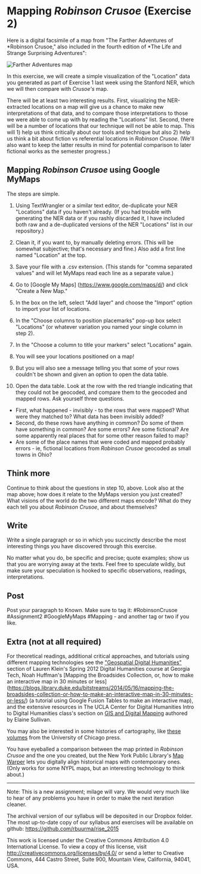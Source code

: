 # Mapping *Robinson Crusoe* (Exercise 2)

Here is a digital facsimile of a map from "The Farther Adventures of *Robinson Crusoe," also included in the fourth edition of *The Life and Strange Surprising Adventures":

![Farther Adventures map](http://pierre-marteau.com/editions/1719-robinson-crusoe/illus/1719-rc-vol-2-map.png)

In this exercise, we will create a simple visualization of the "Location" data you generated as part of Exercise 1 last week using the Stanford NER, which we will then compare with *Crusoe's* map.

There will be at least two interesting results. First, visualizing the NER-extracted locations on a map will give us a chance to make new interpretations of that data, and to compare those interpretations to those we were able to come up with by reading the "Locations" list. Second, there will be a number of locations that our technique will not be able to map. This will 1) help us think critically about our tools and technique but also 2) help us think a bit about fiction vs referential locations in *Robinson Crusoe*. (We'll also want to keep the latter results in mind for potential comparison to later fictional works as the semester progress.)

## Mapping *Robinson Crusoe* using Google MyMaps

The steps are simple.

1.  Using TextWrangler or a similar text editor, de-duplicate your NER "Locations" data if you haven't already. (If you had trouble with generating the NER data or if you rashly discarded it, I have included both raw and a de-duplicated versions of the NER "Locations" list in our repository.)

2. Clean it, if you want to, by manually deleting errors. (This will be somewhat subjective; that's necessary and fine.) Also add a first line named "Location" at the top.

3. Save your file with a .csv extension. (This stands for "comma separated values" and will let MyMaps read each line as a separate value.)

4.  Go to [Google My Maps] (https://www.google.com/maps/d/) and click "Create a New Map."

5.  In the box on the left, select "Add layer" and choose the "Import" option to import your list of locations.

6. In the "Choose columns to position placemarks" pop-up box select "Locations" (or whatever variation you named your single column in step 2).

7. In the "Choose a column to title your markers" select "Locations" again.

8. You will see your locations positioned on a map!

9. But you will also see a message telling you that some of your rows couldn't be shown and given an option to open the data table.

10. Open the data table. Look at the row with the red triangle indicating that they could not be geocoded, and compare them to the geocoded and mapped rows. Ask yourself three questions.
+ First, what happened - invisibly - to the rows that were mapped? What were they matched to? What data has been invisibly added?
+ Second, do these rows have anything in common? Do some of them have something in common? Are some errors? Are some fictional? Are some apparently real places that for some other reason failed to map?
+ Are some of the place names that were coded and mapped probably errors - ie, fictional locations from *Robinson Crusoe* geocoded as small towns in Ohio?

## Think more

Continue to think about the questions in step 10, above. Look also at the map above; how does it relate to the MyMaps version you just created? What visions of the world do the two different maps encode? What do they each tell you about *Robinson Crusoe*, and about themselves?

## Write

Write a single paragraph or so in which you succinctly describe the most interesting things you have discovered through this exercise.

No matter what you do, be specific and precise; quote examples; show us that you are worrying away at the texts. Feel free to speculate wildly, but make sure your speculation is hooked to specific observations, readings, interpretations.

## Post

Post your paragraph to Known. Make sure to tag it:  #RobinsonCrusoe #Assignment2 #GoogleMyMaps #Mapping - and another tag or two if you like.

## Extra (not at all required)

For theoretical readings, additional critical approaches,  and tutorials using different mapping technologies see the ["Geospatial Digital Humanities"](http://lkleincourses.lmc.gatech.edu/dh12/schedule/#geo) section of Lauren Klein's Spring 2012 Digital Humanities course at Georgia Tech, Noah Huffman's [Mapping the Broadsides Collection, or, how to make an interactive map in 30 minutes or less]
(https://blogs.library.duke.edu/bitstreams/2014/05/16/mapping-the-broadsides-collection-or-how-to-make-an-interactive-map-in-30-minutes-or-less/) (a tutorial using Google Fusion Tables to make an interactive map), and the extensive resources in The UCLA Center for Digital Humanities Intro to Digital Humanities class's section on [GIS and Digital Mapping](http://dh101.humanities.ucla.edu/?page_id=244) authored by Elaine Sullivan.

You may also be interested in some histories of cartography, like [these volumes](http://www.press.uchicago.edu/books/HOC/index.html) from the University of Chicago press.

You have eyeballed a comparison between the map printed in *Robinson Crusoe* and the one you created, but the New York Public Library's [Map Warper](http://maps.nypl.org/warper/) lets you digitally align historical maps with contemporary ones. (Only works for some NYPL maps, but an interesting technology to think about.)

----------


Note: This is a new assignment; milage will vary. We would very much like to hear of any problems you have in order to make the next iteration cleaner.

The archival version of our syllabus will be deposited in our Dropbox folder. The most up-to-date copy of our syllabus and exercises will be available on github: https://github.com/rbuurma/rise_2015

This work is licensed under the Creative Commons Attribution 4.0 International License. To view a copy of this license, visit http://creativecommons.org/licenses/by/4.0/ or send a letter to Creative Commons, 444 Castro Street, Suite 900, Mountain View, California, 94041, USA.
